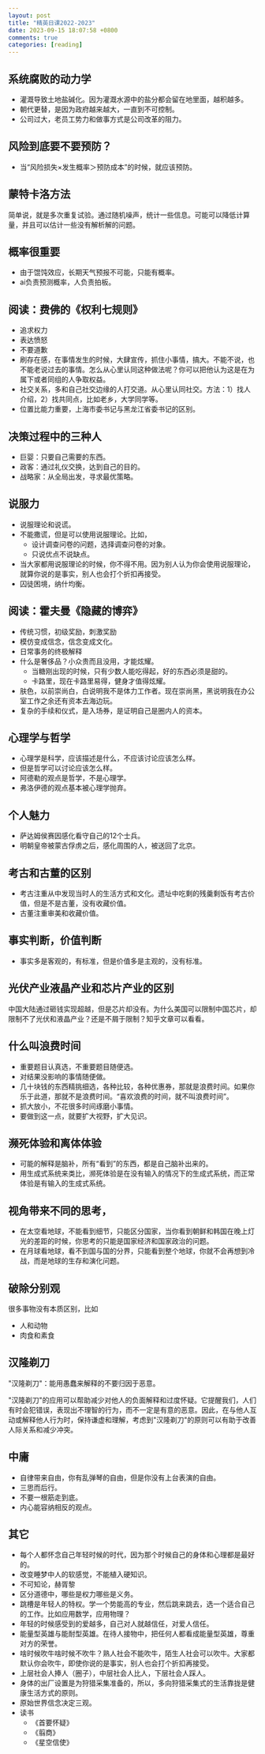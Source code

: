 ```yaml
---
layout: post
title: "精英日课2022-2023"
date: 2023-09-15 18:07:58 +0800
comments: true
categories: [reading]
---
```


<!-- more -->


## 系统腐败的动力学
- 灌溉导致土地盐碱化。因为灌溉水源中的盐分都会留在地里面，越积越多。
- 朝代更替，是因为政府越来越大，一直到不可控制。
- 公司过大，老员工势力和做事方式是公司改革的阻力。

## 风险到底要不要预防？
- 当“风险损失×发生概率＞预防成本”的时候，就应该预防。

## 蒙特卡洛方法
简单说，就是多次重复试验。通过随机噪声，统计一些信息。可能可以降低计算量，并且可以估计一些没有解析解的问题。

## 概率很重要
- 由于馄饨效应，长期天气预报不可能，只能有概率。
- ai负责预测概率，人负责拍板。

## 阅读：费佛的《权利七规则》
- 追求权力
- 表达愤怒
- 不要道歉
- 刷存在感，在事情发生的时候，大肆宣传，抓住小事情，搞大。不能不说，也不能老说过去的事情。怎么从心里认同这种做法呢？你可以把他认为这是在为属下或者同组的人争取权益。
- 社交关系，多和自己社交边缘的人打交道。从心里认同社交。方法：1）找人介绍，2）找共同点，比如老乡，大学同学等。
- 位置比能力重要，上海市委书记与黑龙江省委书记的区别。

## 决策过程中的三种人
- 巨婴：只要自己需要的东西。
- 政客：通过礼仪交换，达到自己的目的。
- 战略家：从全局出发，寻求最优策略。

## 说服力
- 说服理论和说谎。
- 不能撒谎，但是可以使用说服理论。比如，
  - 设计调查问卷的问题，选择调查问卷的对象。
  - 只说优点不说缺点。
- 当大家都用说服理论的时候，你不得不用。因为别人认为你会使用说服理论，就算你说的是事实，别人也会打个折扣再接受。
- 囚徒困境，纳什均衡。

## 阅读：霍夫曼《隐藏的博弈》
- 传统习惯，初级奖励，刺激奖励
- 模仿变成信念，信念变成文化。
- 日常事务的终极解释
- 什么是奢侈品？小众贵而且没用，才能炫耀。
  - 当糖刚出现的时候，只有少数人能吃得起，好的东西必须是甜的。
  - 卡路里，现在卡路里易得，健身才值得炫耀。
- 肤色，以前崇尚白，白说明我不是体力工作者。现在崇尚黑，黑说明我在办公室工作之余还有资本去海边玩。
- 复杂的手续和仪式，是入场券，是证明自己是圈内人的资本。

## 心理学与哲学
- 心理学是科学，应该描述是什么，不应该讨论应该怎么样。
- 但是哲学可以讨论应该怎么样。
- 阿德勒的观点是哲学，不是心理学。
- 弗洛伊德的观点基本被心理学抛弃。

## 个人魅力
- 萨达姆侯赛因感化看守自己的12个士兵。
- 明朝皇帝被蒙古俘虏之后，感化周围的人，被送回了北京。

## 考古和古董的区别
- 考古注重从中发现当时人的生活方式和文化。遗址中吃剩的残羹剩饭有考古价值，但是不是古董，没有收藏价值。
- 古董注重审美和收藏价值。

## 事实判断，价值判断
- 事实多是客观的，有标准，但是价值多是主观的，没有标准。

## 光伏产业液晶产业和芯片产业的区别
中国大陆通过砸钱实现超越，但是芯片却没有。为什么美国可以限制中国芯片，却限制不了光伏和液晶产业？还是不屑于限制？知乎文章可以看看。

## 什么叫浪费时间
- 重要题目认真选，不重要题目随便选。
- 对结果没影响的事情随便做。
- 几十块钱的东西精挑细选，各种比较，各种优惠券，那就是浪费时间。如果你乐于此道，那就不是浪费时间。“喜欢浪费的时间，就不叫浪费时间”。
- 抓大放小，不花很多时间琢磨小事情。
- 要做到这一点，就要扩大视野，扩大见识。

## 濒死体验和离体体验
- 可能的解释是脑补，所有“看到”的东西，都是自己脑补出来的。
- 用生成式系统来类比，濒死体验是在没有输入的情况下的生成式系统，而正常体验是有输入的生成式系统。

## 视角带来不同的思考，
- 在太空看地球，不能看到细节，只能区分国家，当你看到朝鲜和韩国在晚上灯光的差距的时候，你思考的只能是国家经济和国家政治的问题。
- 在月球看地球，看不到国与国的分界，只能看到整个地球，你就不会再想到冷战，而是地球的生存和演化问题。

## 破除分别观
很多事物没有本质区别，比如
- 人和动物
- 肉食和素食

## 汉隆剃刀
"汉隆剃刀"：能用愚蠢来解释的不要归因于恶意。

"汉隆剃刀"的应用可以帮助减少对他人的负面解释和过度怀疑。它提醒我们，人们有时会犯错误，表现出不理智的行为，而不一定是有意的恶意。因此，在与他人互动或解释他人行为时，保持谦虚和理解，考虑到"汉隆剃刀"的原则可以有助于改善人际关系和减少冲突。

## 中庸
- 自律带来自由，你有乱弹琴的自由，但是你没有上台表演的自由。
- 三思而后行。
- 不要一根筋走到底。
- 内心能容纳相反的观点。

## 其它
- 每个人都怀念自己年轻时候的时代，因为那个时候自己的身体和心理都是最好的。
- 改变睡梦中人的软感觉，不能植入硬知识。
- 不可知论，赫胥黎
- 区分道德中，哪些是权力哪些是义务。
- 跳槽是年轻人的特权。学一个势能高的专业，然后跳来跳去，选一个适合自己的工作。比如应用数学，应用物理？
- 年轻的时候感受到的爱越多，自己对人就越信任，对爱人信任。
- 能量型英雄与能耐型英雄。在待人接物中，把任何人都看成能量型英雄，尊重对方的荣誉。
- 啥时候吹牛啥时候不吹牛？熟人社会不能吹牛，陌生人社会可以吹牛。大家都默认你会吹牛，即使你说的是事实，别人也会打个折扣再接受。
- 上层社会人捧人（圈子），中层社会人比人，下层社会人踩人。
- 身体的出厂设置是为狩猎采集准备的，所以，多向狩猎采集式的生活靠拢是健康生活方式的原则。
- 原始世界信念决定三观。
- 读书
  - 《首要怀疑》
  - 《翦商》
  - 《星空信使》